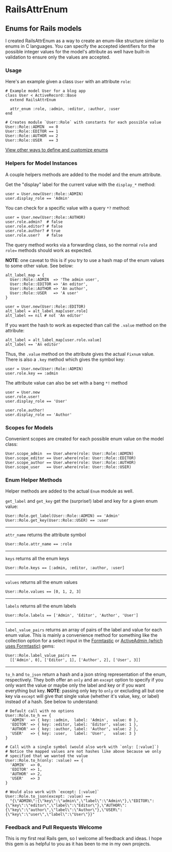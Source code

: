 # RailsAttrEnum
## Enums for Rails models

I created RailsAttrEnum as a way to create an enum-like structure similar to
enums in C languages. You can specify the accepted identifiers for the possible
integer values for the model's attribute as well have built-in validation to
ensure only the values are accepted.

### Usage

Here's an example given a class `User` with an attribute `role`:

    # Example model User for a blog app
    class User < ActiveRecord::Base
      extend RailsAttrEnum

      attr_enum :role, :admin, :editor, :author, :user
    end

    # Creates module `User::Role` with constants for each possible value
    User::Role::ADMIN  == 0
    User::Role::EDITOR == 1
    User::Role::AUTHOR == 2
    User::Role::USER   == 3

[View other ways to define and customize enums](https://github.com/jfairbank/rails_attr_enum/wiki/Adding-an-Enum-to-a-Model)

### Helpers for Model Instances

A couple helpers methods are added to the model and the enum attribute.

Get the "display" label for the current value with the `display_*` method:

    user = User.new(User::Role::ADMIN)
    user.display_role == 'Admin'

You can check for a specific value with a query `*?` method:

    user = User.new(User::Role::AUTHOR)
    user.role.admin?  # false
    user.role.editor? # false
    user.role.author? # true
    user.role.user?   # false

The query method works via a forwarding class, so the normal `role` and `role=`
methods should work as expected.

**NOTE**: one caveat to this is if you try to use
a hash map of the enum values to some other value. See below:

    alt_label_map = {
      User::Role::ADMIN  => 'The admin user',
      User::Role::EDITOR => 'An editor',
      User::Role::AUTHOR => 'An author',
      User::Role::USER   => 'A user'
    }

    user = User.new(User::Role::EDITOR)
    alt_label = alt_label_map[user.role]
    alt_label == nil # not 'An editor'

If you want the hash to work as expected than call the `.value` method on the
attribute:

    alt_label = alt_label_map[user.role.value]
    alt_label == 'An editor'

Thus, the `.value` method on the attribute gives the actual `Fixnum` value.
There is also a `.key` method which gives the symbol key:

    user = User.new(User::Role::ADMIN)
    user.role.key == :admin

The attribute value can also be set with a bang `*!` method

    user = User.new
    user.role.user!
    user.display_role == 'User'

    user.role.author!
    user.display_role == 'Author'

### Scopes for Models

Convenient scopes are created for each possible enum value on the model class:

    User.scope_admin  == User.where(role: User::Role::ADMIN)
    User.scope_editor == User.where(role: User::Role::EDITOR)
    User.scope_author == User.where(role: User::Role::AUTHOR)
    User.scope_user   == User.where(role: User::Role::USER)

### Enum Helper Methods

Helper methods are added to the actual `Enum` module as well.

`get_label` and `get_key` get the (surprise!) label and key for a given enum
value:

    User::Role.get_label(User::Role::ADMIN) == 'Admin'
    User::Role.get_key(User::Role::USER) == :user

---

`attr_name` returns the attribute symbol

    User::Role.attr_name == :role

---

`keys` returns all the enum keys

    User::Role.keys == [:admin, :editor, :author, :user]

---

`values` returns all the enum values

    User::Role.values == [0, 1, 2, 3]

---

`labels` returns all the enum labels

    User::Role.labels == ['Admin', 'Editor', 'Author', 'User']

---

`label_value_pairs` returns an array of pairs of the label and value for each
enum value. This is mainly a convenience method for something like the
collection option for a select input in the
[Formtastic](https://github.com/justinfrench/formtastic) or
[ActiveAdmin (which uses Formtastic)](https://github.com/gregbell/active_admin)
gems:

    User::Role.label_value_pairs ==
      [['Admin', 0], ['Editor', 1], ['Author', 2], ['User', 3]]

---

`to_h` and `to_json` return a hash and a json string representation of the enum,
respectively. They both offer an `only` and an `except` option to specify if
you only want the value or maybe only the label and key or if you want
everything but key. **NOTE**:  passing only key to `only` or excluding all but
one key via `except` will give that single value (whether it's value, key, or
label) instead of a hash. See below to understand:

    # Default call with no options
    User::Role.to_h == {
      'ADMIN'  => { key: :admin,  label: 'Admin',  value: 0 },
      'EDITOR' => { key: :editor, label: 'Editor', value: 1 },
      'AUTHOR' => { key: :author, label: 'Author', value: 2 },
      'USER'   => { key: :user,   label: 'User',   value: 3 }
    }

    # Call with a single symbol (would also work with `only: [:value]`)
    # Notice the mapped values are not hashes like above because we only
    # specified that we wanted the value
    User::Role.to_h(only: :value) == {
      'ADMIN'  => 0,
      'EDITOR' => 1,
      'AUTHOR' => 2,
      'USER'   => 3
    }

    # Would also work with `except: [:value]`
    User::Role.to_json(except: :value) ==
      "{\"ADMIN\":{\"key\":\"admin\",\"label\":\"Admin\"},\"EDITOR\":{\"key\":\"editor\",\"label\":\"Editor\"},\"AUTHOR\":{\"key\":\"author\",\"label\":\"Author\"},\"USER\":{\"key\":\"user\",\"label\":\"User\"}}"

### Feedback and Pull Requests Welcome
This is my first real Rails gem, so I welcome all feedback and ideas. I hope this gem is as helpful to you as it has been to me in my own projects.
